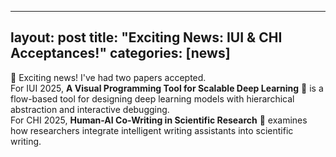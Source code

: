 
---
layout: post
title: "Exciting News: IUI & CHI Acceptances!"
categories: [news]
---

🎉 Exciting news! I've had two papers accepted.  
For IUI 2025, **A Visual Programming Tool for Scalable Deep Learning** 📄 is a flow-based tool for designing deep learning models with hierarchical abstraction and interactive debugging.  
For CHI 2025, **Human-AI Co-Writing in Scientific Research** 📝 examines how researchers integrate intelligent writing assistants into scientific writing.

